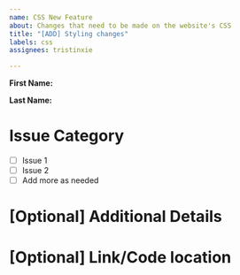 ```yaml
---
name: CSS New Feature
about: Changes that need to be made on the website's CSS
title: "[ADD] Styling changes"
labels: css
assignees: tristinxie

---
```


**First Name:**

**Last Name:**

# Issue Category
- [ ] Issue 1
- [ ] Issue 2
- [ ] Add more as needed

# [Optional] Additional Details

# [Optional] Link/Code location
